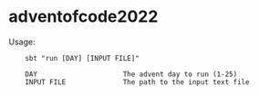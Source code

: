# adventofcode2022


Usage:

        sbt "run [DAY] [INPUT FILE]"

        DAY                     The advent day to run (1-25)
        INPUT FILE              The path to the input text file
